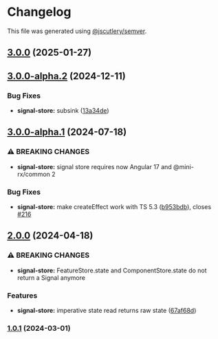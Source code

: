 # Changelog

This file was generated using [@jscutlery/semver](https://github.com/jscutlery/semver).

## [3.0.0](https://github.com/spierala/mini-rx-store/compare/signal-store-3.0.0-alpha.2...signal-store-3.0.0) (2025-01-27)

## [3.0.0-alpha.2](https://github.com/spierala/mini-rx-store/compare/signal-store-3.0.0-alpha.1...signal-store-3.0.0-alpha.2) (2024-12-11)


### Bug Fixes

* **signal-store:** subsink ([13a34de](https://github.com/spierala/mini-rx-store/commit/13a34deef4fbec826e09b9a3a114e7a0226b5f12))

## [3.0.0-alpha.1](https://github.com/spierala/mini-rx-store/compare/signal-store-3.0.0-alpha.0...signal-store-3.0.0-alpha.1) (2024-07-18)


### ⚠ BREAKING CHANGES

* **signal-store:** signal store requires now Angular 17 and @mini-rx/common 2

### Bug Fixes

* **signal-store:** make createEffect work with TS 5.3 ([b953bdb](https://github.com/spierala/mini-rx-store/commit/b953bdb46fd879f7ac608421bad02efc969a8d5d)), closes [#216](https://github.com/spierala/mini-rx-store/issues/216)

## [2.0.0](https://github.com/spierala/mini-rx-store/compare/signal-store-1.0.1...signal-store-2.0.0) (2024-04-18)

### ⚠ BREAKING CHANGES

* **signal-store:** FeatureStore.state and ComponentStore.state do not return a Signal anymore

### Features

* **signal-store:** imperative state read returns raw state ([67af68d](https://github.com/spierala/mini-rx-store/commit/67af68df0c99494b855f79320ba39dcad31c5ee2))

### [1.0.1](https://github.com/spierala/mini-rx-store/compare/signal-store-1.0.0...signal-store-1.0.1) (2024-03-01)
